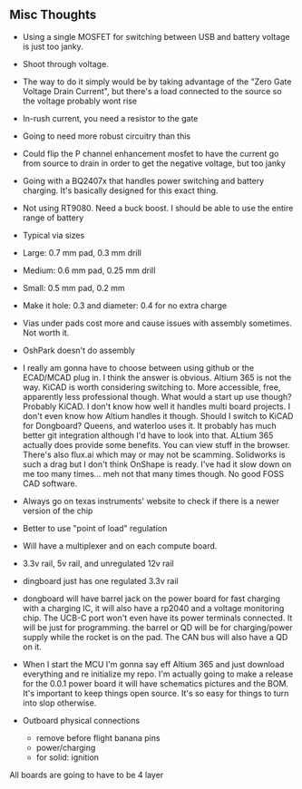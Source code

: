 ## Misc Thoughts

- Using a single MOSFET for switching between USB and battery voltage is just too janky.
- Shoot through voltage.
- The way to do it simply would be by taking advantage of the "Zero Gate Voltage Drain Current", but there's a load connected to the source so the voltage probably wont rise
- In-rush current, you need a resistor to the gate
- Going to need more robust circuitry than this
- Could flip the P channel enhancement mosfet to have the current go from source to drain in order to get the negative voltage, but too janky
- Going with a BQ2407x that handles power switching and battery charging. It's basically designed for this exact thing.
- Not using RT9080. Need a buck boost. I should be able to use the entire range of battery

- Typical via sizes
- Large: 0.7 mm pad, 0.3 mm drill
- Medium: 0.6 mm pad, 0.25 mm drill
- Small: 0.5 mm pad, 0.2 mm
- Make it hole: 0.3 and diameter: 0.4 for no extra charge

- Vias under pads cost more and cause issues with assembly sometimes. Not worth it.

- OshPark doesn't do assembly

- I really am gonna have to choose between using github or the ECAD/MCAD plug in. I think the answer is obvious. Altium 365 is not the way. KiCAD is worth considering switching to. More accessible, free, apparently less professional though. What would a start up use though? Probably KiCAD. I don't know how well it handles multi board projects. I don't even know how Altium handles it though. Should I switch to KiCAD for Dongboard? Queens, and waterloo uses it. It probably has much better git integration although I'd have to look into that. ALtium 365 actually does provide some benefits. You can view stuff in the browser. There's also flux.ai which may or may not be scamming. Solidworks is such a drag but I don't think OnShape is ready. I've had it slow down on me too many times... meh not that many times though. No good FOSS CAD software. 

- Always go on texas instruments' website to check if there is a newer version of the chip

- Better to use "point of load" regulation

- Will have a multiplexer and on each compute board.
- 3.3v rail, 5v rail, and unregulated 12v rail
- dingboard just has one regulated 3.3v rail
- dongboard will have barrel jack on the power board for fast charging with a charging IC, it will also have a rp2040 and a voltage monitoring chip. The UCB-C port won't even have its power terminals connected. It will be just for programming. the barrel or QD will be for charging/power supply while the rocket is on the pad. The CAN bus will also have a QD on it.

- When I start the MCU I'm gonna say eff Altium 365 and just download everything and re initialize my repo. I'm actually going to make a release for the 0.0.1 power board it will have schematics pictures and the BOM. It's important to keep things open source. It's so easy for things to turn into slop otherwise.

- Outboard physical connections
  - remove before flight banana pins
  - power/charging
  - for solid: ignition

All boards are going to have to be 4 layer